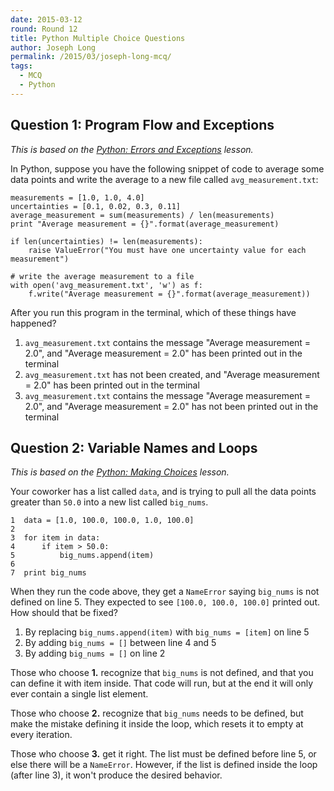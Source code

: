 ```yaml
---
date: 2015-03-12
round: Round 12
title: Python Multiple Choice Questions
author: Joseph Long
permalink: /2015/03/joseph-long-mcq/
tags:
  - MCQ
  - Python
---
```


## Question 1: Program Flow and Exceptions

*This is based on the [Python: Errors and Exceptions](http://swcarpentry.github.io/python-novice-inflammation/09-errors.html) lesson.*

In Python, suppose you have the following snippet of code to average some data points and write the average to a new file called `avg_measurement.txt`:


    measurements = [1.0, 1.0, 4.0]
    uncertainties = [0.1, 0.02, 0.3, 0.11]
    average_measurement = sum(measurements) / len(measurements)
    print "Average measurement = {}".format(average_measurement)

    if len(uncertainties) != len(measurements):
        raise ValueError("You must have one uncertainty value for each measurement")

    # write the average measurement to a file
    with open('avg_measurement.txt', 'w') as f:
        f.write("Average measurement = {}".format(average_measurement))

After you run this program in the terminal, which of these things have happened?

  1. `avg_measurement.txt` contains the message "Average measurement = 2.0", and "Average measurement = 2.0" has been printed out in the terminal
  2.  `avg_measurement.txt` has not been created, and "Average measurement = 2.0" has been printed out in the terminal
  3.  `avg_measurement.txt` contains the message "Average measurement = 2.0", and "Average measurement = 2.0" has not been printed out in the terminal

## Question 2: Variable Names and Loops

*This is based on the [Python: Making Choices](http://swcarpentry.github.io/python-novice-inflammation/05-cond.html) lesson.*

Your coworker has a list called `data`, and is trying to pull all the data points greater than `50.0` into a new list called `big_nums`.

    1  data = [1.0, 100.0, 100.0, 1.0, 100.0]
    2
    3  for item in data:
    4      if item > 50.0:
    5          big_nums.append(item)
    6
    7  print big_nums

When they run the code above, they get a `NameError` saying `big_nums` is not defined on line 5. They expected to see `[100.0, 100.0, 100.0]` printed out. How should that be fixed?

  1. By replacing `big_nums.append(item)` with `big_nums = [item]` on line 5
  2. By adding `big_nums = []` between line 4 and 5
  3. By adding `big_nums = []` on line 2

Those who choose **1.** recognize that `big_nums` is not defined, and that you can define it with item inside. That code will run, but at the end it will only ever contain a single list element.

Those who choose **2.** recognize that `big_nums` needs to be defined, but make the mistake defining it inside the loop, which resets it to empty at every iteration.

Those who choose **3.** get it right. The list must be defined before line 5, or else there will be a `NameError`. However, if the list is defined inside the loop (after line 3), it won't produce the desired behavior.